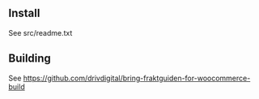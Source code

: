 ## Install

See src/readme.txt

## Building

See https://github.com/drivdigital/bring-fraktguiden-for-woocommerce-build
